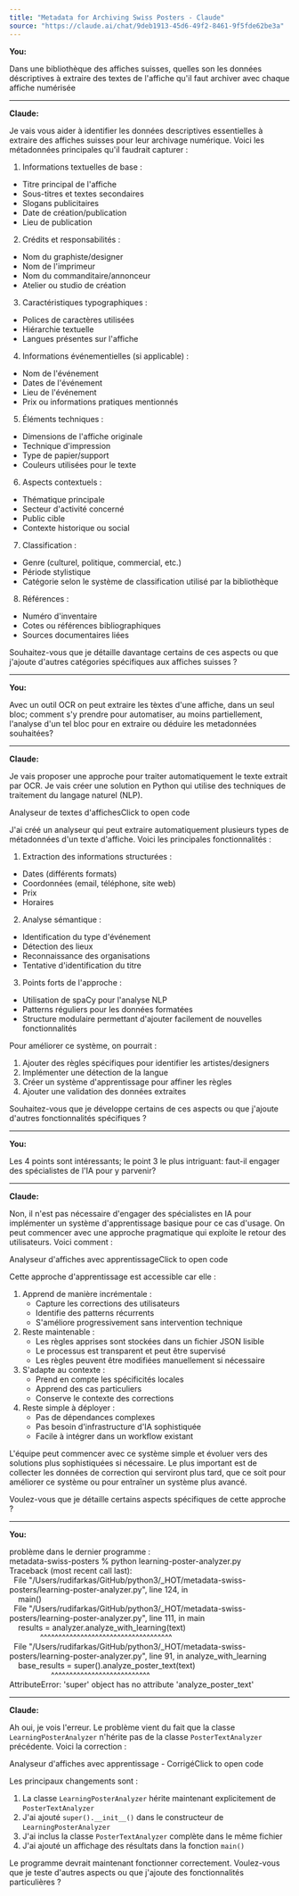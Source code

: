 ```yaml
---
title: "Metadata for Archiving Swiss Posters - Claude"
source: "https://claude.ai/chat/9deb1913-45d6-49f2-8461-9f5fde62be3a"
---
```


**You:**

Dans une bibliothèque des affiches suisses, quelles son les données déscriptives à extraire des textes de l'affiche qu'il faut archiver avec chaque affiche numérisée

* * *

**Claude:**

Je vais vous aider à identifier les données descriptives essentielles à extraire des affiches suisses pour leur archivage numérique. Voici les métadonnées principales qu'il faudrait capturer :

1. Informations textuelles de base :

* Titre principal de l'affiche
* Sous-titres et textes secondaires
* Slogans publicitaires
* Date de création/publication
* Lieu de publication

2. Crédits et responsabilités :

* Nom du graphiste/designer
* Nom de l'imprimeur
* Nom du commanditaire/annonceur
* Atelier ou studio de création

3. Caractéristiques typographiques :

* Polices de caractères utilisées
* Hiérarchie textuelle
* Langues présentes sur l'affiche

4. Informations événementielles (si applicable) :

* Nom de l'événement
* Dates de l'événement
* Lieu de l'événement
* Prix ou informations pratiques mentionnés

5. Éléments techniques :

* Dimensions de l'affiche originale
* Technique d'impression
* Type de papier/support
* Couleurs utilisées pour le texte

6. Aspects contextuels :

* Thématique principale
* Secteur d'activité concerné
* Public cible
* Contexte historique ou social

7. Classification :

* Genre (culturel, politique, commercial, etc.)
* Période stylistique
* Catégorie selon le système de classification utilisé par la bibliothèque

8. Références :

* Numéro d'inventaire
* Cotes ou références bibliographiques
* Sources documentaires liées

Souhaitez-vous que je détaille davantage certains de ces aspects ou que j'ajoute d'autres catégories spécifiques aux affiches suisses ?

* * *

**You:**

Avec un outil OCR on peut extraire les tèxtes d'une affiche, dans un seul bloc; comment s'y prendre pour automatiser, au moins partiellement, l'analyse d'un tel bloc pour en extraire ou déduire les metadonnées souhaitées?

* * *

**Claude:**

Je vais proposer une approche pour traiter automatiquement le texte extrait par OCR. Je vais créer une solution en Python qui utilise des techniques de traitement du langage naturel (NLP).

Analyseur de textes d'affichesClick to open code

J'ai créé un analyseur qui peut extraire automatiquement plusieurs types de métadonnées d'un texte d'affiche. Voici les principales fonctionnalités :

1. Extraction des informations structurées :

* Dates (différents formats)
* Coordonnées (email, téléphone, site web)
* Prix
* Horaires

2. Analyse sémantique :

* Identification du type d'événement
* Détection des lieux
* Reconnaissance des organisations
* Tentative d'identification du titre

3. Points forts de l'approche :

* Utilisation de spaCy pour l'analyse NLP
* Patterns réguliers pour les données formatées
* Structure modulaire permettant d'ajouter facilement de nouvelles fonctionnalités

Pour améliorer ce système, on pourrait :

1. Ajouter des règles spécifiques pour identifier les artistes/designers
2. Implémenter une détection de la langue
3. Créer un système d'apprentissage pour affiner les règles
4. Ajouter une validation des données extraites

Souhaitez-vous que je développe certains de ces aspects ou que j'ajoute d'autres fonctionnalités spécifiques ?

* * *

**You:**

Les 4 points sont intéressants; le point 3 le plus intriguant: faut-il engager des spécialistes de l'IA pour y parvenir?

* * *

**Claude:**

Non, il n'est pas nécessaire d'engager des spécialistes en IA pour implémenter un système d'apprentissage basique pour ce cas d'usage. On peut commencer avec une approche pragmatique qui exploite le retour des utilisateurs. Voici comment :

Analyseur d'affiches avec apprentissageClick to open code

Cette approche d'apprentissage est accessible car elle :

1. Apprend de manière incrémentale :
    * Capture les corrections des utilisateurs
    * Identifie des patterns récurrents
    * S'améliore progressivement sans intervention technique
2. Reste maintenable :
    * Les règles apprises sont stockées dans un fichier JSON lisible
    * Le processus est transparent et peut être supervisé
    * Les règles peuvent être modifiées manuellement si nécessaire
3. S'adapte au contexte :
    * Prend en compte les spécificités locales
    * Apprend des cas particuliers
    * Conserve le contexte des corrections
4. Reste simple à déployer :
    * Pas de dépendances complexes
    * Pas besoin d'infrastructure d'IA sophistiquée
    * Facile à intégrer dans un workflow existant

L'équipe peut commencer avec ce système simple et évoluer vers des solutions plus sophistiquées si nécessaire. Le plus important est de collecter les données de correction qui serviront plus tard, que ce soit pour améliorer ce système ou pour entraîner un système plus avancé.

Voulez-vous que je détaille certains aspects spécifiques de cette approche ?

* * *

**You:**

problème dans le dernier programme :  
metadata-swiss-posters % python learning-poster-analyzer.py  
Traceback (most recent call last):  
  File "/Users/rudifarkas/GitHub/python3/_HOT/metadata-swiss-posters/learning-poster-analyzer.py", line 124, in <module>  
    main()  
  File "/Users/rudifarkas/GitHub/python3/_HOT/metadata-swiss-posters/learning-poster-analyzer.py", line 111, in main  
    results = analyzer.analyze_with_learning(text)  
              ^^^^^^^^^^^^^^^^^^^^^^^^^^^^^^^^^^^^  
  File "/Users/rudifarkas/GitHub/python3/_HOT/metadata-swiss-posters/learning-poster-analyzer.py", line 91, in analyze_with_learning  
    base_results = super().analyze_poster_text(text)  
                   ^^^^^^^^^^^^^^^^^^^^^^^^^^^  
AttributeError: 'super' object has no attribute 'analyze_poster_text'

* * *

**Claude:**

Ah oui, je vois l'erreur. Le problème vient du fait que la classe `LearningPosterAnalyzer` n'hérite pas de la classe `PosterTextAnalyzer` précédente. Voici la correction :

Analyseur d'affiches avec apprentissage - CorrigéClick to open code

Les principaux changements sont :

1. La classe `LearningPosterAnalyzer` hérite maintenant explicitement de `PosterTextAnalyzer`
2. J'ai ajouté `super().__init__()` dans le constructeur de `LearningPosterAnalyzer`
3. J'ai inclus la classe `PosterTextAnalyzer` complète dans le même fichier
4. J'ai ajouté un affichage des résultats dans la fonction `main()`

Le programme devrait maintenant fonctionner correctement. Voulez-vous que je teste d'autres aspects ou que j'ajoute des fonctionnalités particulières ?